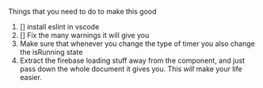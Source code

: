 Things that you need to do to make this good

1. [] install eslint in vscode
2. [] Fix the many warnings it will give you
3. Make sure that whenever you change the type of timer you also change the isRunning state
4. Extract the firebase loading stuff away from the component, and just pass down the whole document it gives you. This _will_ make your life easier.
